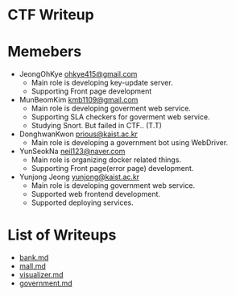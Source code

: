 CTF Writeup
===========

# Memebers

- JeongOhKye <ohkye415@gmail.com>
    * Main role is developing key-update server.
    * Supporting Front page development
- MunBeomKim <kmb1109@gmail.com>
    * Main role is developing goverment web service.
    * Supporting SLA checkers for goverment web service.
    * Studying Snort. But failed in CTF.. (T.T)
- DonghwanKwon <prious@kaist.ac.kr>
    * Main role is developing a government bot using WebDriver.
- YunSeokNa <neil123@naver.com>
    * Main role is organizing docker related things.
    * Supporting Front page(error page) development.
- Yunjong Jeong <yunjong@kaist.ac.kr>
    * Main role is developing government web service.
    * Supported web frontend development.
    * Supported deploying services.

# List of Writeups

- [bank.md](bank.md)
- [mall.md](mall.md)
- [visualizer.md](visualizer.md)
- [government.md](government.md)
